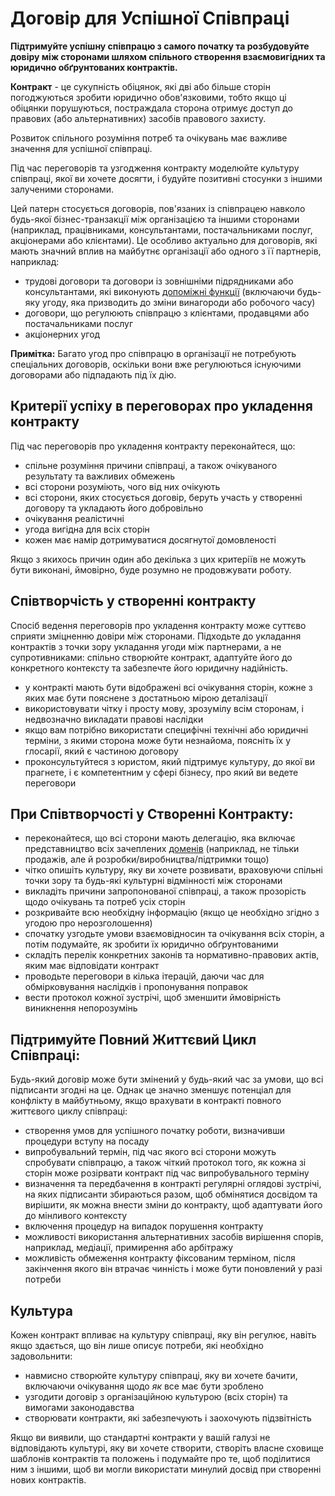 # Договір для Успішної Співпраці

<summary>
<strong>Підтримуйте успішну співпрацю з самого початку та розбудовуйте довіру між сторонами шляхом спільного створення взаємовигідних та юридично обґрунтованих контрактів.</strong>
</summary>

**Контракт** - це сукупність обіцянок, які дві або більше сторін погоджуються зробити юридично обов'язковими, тобто якщо ці обіцянки порушуються, постраждала сторона отримує доступ до правових (або альтернативних) засобів правового захисту.

Розвиток спільного розуміння потреб та очікувань має важливе значення для успішної співпраці.

Під час переговорів та узгодження контракту моделюйте культуру співпраці, якої ви хочете досягти, і будуйте позитивні стосунки з іншими залученими сторонами.

Цей патерн стосується договорів, пов'язаних із співпрацею навколо будь-якої бізнес-транзакції між організацією та іншими сторонами (наприклад, працівниками, консультантами, постачальниками послуг, акціонерами або клієнтами). Це особливо актуально для договорів, які мають значний вплив на майбутнє організації або одного з її партнерів, наприклад:

- трудові договори та договори із зовнішніми підрядниками або консультантами, які виконують [допоміжні функції](section:support-role) (включаючи будь-яку угоду, яка призводить до зміни винагороди або робочого часу)
- договори, що регулюють співпрацю з клієнтами, продавцями або постачальниками послуг
- акціонерних угод

**Примітка:** Багато угод про співпрацю в організації не потребують спеціальних договорів, оскільки вони вже регулюються існуючими договорами або підпадають під їх дію.

## Критерії успіху в переговорах про укладення контракту

Під час переговорів про укладення контракту переконайтеся, що:

- спільне розуміння причини співпраці, а також очікуваного результату та важливих обмежень
- всі сторони розуміють, чого від них очікують
- всі сторони, яких стосується договір, беруть участь у створенні договору та укладають його добровільно
- очікування реалістичні
- угода вигідна для всіх сторін
- кожен має намір дотримуватися досягнутої домовленості

Якщо з якихось причин один або декілька з цих критеріїв не можуть бути виконані, ймовірно, буде розумно не продовжувати роботу.

## Співтворчість у створенні контракту

Спосіб ведення переговорів про укладення контракту може суттєво сприяти зміцненню довіри між сторонами. Підходьте до укладання контрактів з точки зору укладання угоди між партнерами, а не супротивниками: спільно створюйте контракт, адаптуйте його до конкретного контексту та забезпечте його юридичну надійність.

- у контракті мають бути відображені всі очікування сторін, кожне з яких має бути пояснене з достатньою мірою деталізації
- використовувати чітку і просту мову, зрозумілу всім сторонам, і недвозначно викладати правові наслідки
- якщо вам потрібно використати специфічні технічні або юридичні терміни, з якими сторона може бути незнайома, поясніть їх у глосарії, який є частиною договору
- проконсультуйтеся з юристом, який підтримує культуру, до якої ви прагнете, і є компетентним у сфері бізнесу, про який ви ведете переговори

## При Співтворчості у Створенні Контракту:

- переконайтеся, що всі сторони мають делегацію, яка включає представництво всіх зачеплених [ доменів](glossary:domain) (наприклад, не тільки продажів, але й розробки/виробництва/підтримки тощо)
- чітко опишіть культуру, яку ви хочете розвивати, враховуючи спільні точки зору та будь-які культурні відмінності між сторонами
- викладіть причини запропонованої співпраці, а також прозорість щодо очікувань та потреб усіх сторін
- розкривайте всю необхідну інформацію (якщо це необхідно згідно з угодою про нерозголошення)
- спочатку узгодьте умови взаємовідносин та очікування всіх сторін, а потім подумайте, як зробити їх юридично обґрунтованими
- складіть перелік конкретних законів та нормативно-правових актів, яким має відповідати контракт
- проводьте переговори в кілька ітерацій, даючи час для обмірковування наслідків і пропонування поправок
- вести протокол кожної зустрічі, щоб зменшити ймовірність виникнення непорозумінь

## Підтримуйте Повний Життєвий Цикл Співпраці:

Будь-який договір може бути змінений у будь-який час за умови, що всі підписанти згодні на це. Однак це значно зменшує потенціал для конфлікту в майбутньому, якщо врахувати в контракті повного життєвого циклу співпраці:

- створення умов для успішного початку роботи, визначивши процедури вступу на посаду
- випробувальний термін, під час якого всі сторони можуть спробувати співпрацю, а також чіткий протокол того, як кожна зі сторін може розірвати контракт під час випробувального терміну
- визначення та передбачення в контракті регулярні оглядові зустрічі, на яких підписанти збираються разом, щоб обмінятися досвідом та вирішити, як можна внести зміни до контракту, щоб адаптувати його до мінливого контексту
- включення процедур на випадок порушення контракту
- можливості використання альтернативних засобів вирішення спорів, наприклад, медіації, примирення або арбітражу
- можливість обмеження контракту фіксованим терміном, після закінчення якого він втрачає чинність і може бути поновлений у разі потреби

## Культура

Кожен контракт впливає на культуру співпраці, яку він регулює, навіть якщо здається, що він лише описує потреби, які необхідно задовольнити:

- навмисно створюйте культуру співпраці, яку ви хочете бачити, включаючи очікування щодо *як* все має бути зроблено
- узгодити договір з організаційною культурою (всіх сторін) та вимогами законодавства
- створювати контракти, які забезпечують і заохочують підзвітність

Якщо ви виявили, що стандартні контракти у вашій галузі не відповідають культурі, яку ви хочете створити, створіть власне сховище шаблонів контрактів та положень і подумайте про те, щоб поділитися ним з іншими, щоб ви могли використати минулий досвід при створенні нових контрактів.